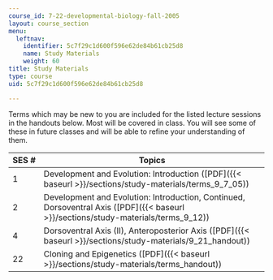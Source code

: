 ```yaml
---
course_id: 7-22-developmental-biology-fall-2005
layout: course_section
menu:
  leftnav:
    identifier: 5c7f29c1d600f596e62de84b61cb25d8
    name: Study Materials
    weight: 60
title: Study Materials
type: course
uid: 5c7f29c1d600f596e62de84b61cb25d8

---
```


Terms which may be new to you are included for the listed lecture sessions in the handouts below. Most will be covered in class. You will see some of these in future classes and will be able to refine your understanding of them.

| SES # | Topics |
| --- | --- |
| 1 | Development and Evolution: Introduction ([PDF]({{< baseurl >}}/sections/study-materials/terms_9_7_05)) |
| 2 | Development and Evolution: Introduction, Continued, Dorsoventral Axis ([PDF]({{< baseurl >}}/sections/study-materials/terms_9_12)) |
| 4 | Dorsoventral Axis (II), Anteroposterior Axis ([PDF]({{< baseurl >}}/sections/study-materials/9_21_handout)) |
| 22 | Cloning and Epigenetics ([PDF]({{< baseurl >}}/sections/study-materials/terms_handout))